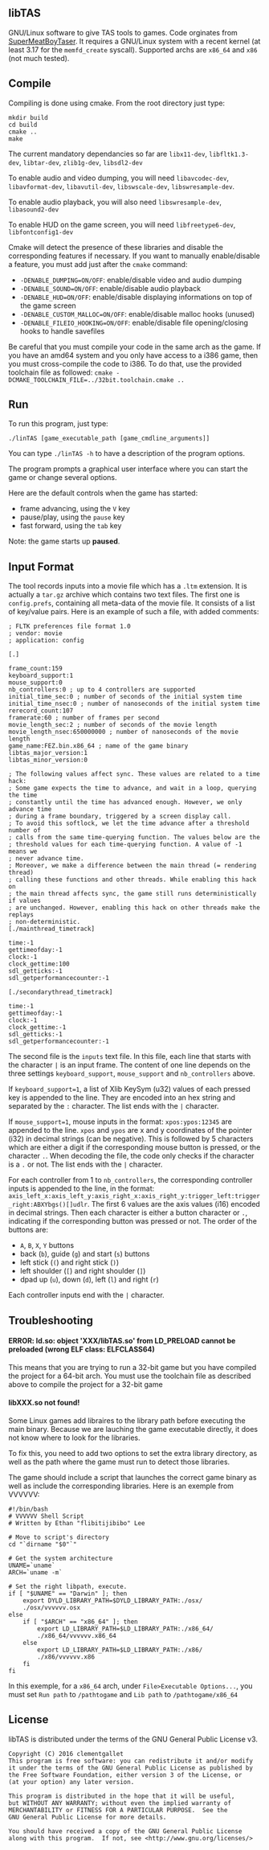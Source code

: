 ## libTAS

GNU/Linux software to give TAS tools to games. Code orginates from [SuperMeatBoyTaser](https://github.com/DeathlyDeep/SuperMeatBoyTaser). It requires a GNU/Linux system with a recent kernel (at least 3.17 for the `memfd_create` syscall). Supported archs are `x86_64` and `x86` (not much tested).

## Compile

Compiling is done using cmake. From the root directory just type:

    mkdir build
    cd build
    cmake ..
    make

The current mandatory dependancies so far are `libx11-dev`, `libfltk1.3-dev`, `libtar-dev`, `zlib1g-dev`, `libsdl2-dev`

To enable audio and video dumping, you will need `libavcodec-dev`, `libavformat-dev`, `libavutil-dev`, `libswscale-dev`, `libswresample-dev`.

To enable audio playback, you will also need `libswresample-dev`, `libasound2-dev`

To enable HUD on the game screen, you will need `libfreetype6-dev`, `libfontconfig1-dev`

Cmake will detect the presence of these libraries and disable the corresponding features if necessary.
If you want to manually enable/disable a feature, you must add just after the `cmake` command:

- `-DENABLE_DUMPING=ON/OFF`: enable/disable video and audio dumping
- `-DENABLE_SOUND=ON/OFF`: enable/disable audio playback
- `-DENABLE_HUD=ON/OFF`: enable/disable displaying informations on top of the game screen
- `-DENABLE_CUSTOM_MALLOC=ON/OFF`: enable/disable malloc hooks (unused)
- `-DENABLE_FILEIO_HOOKING=ON/OFF`: enable/disable file opening/closing hooks to handle savefiles

Be careful that you must compile your code in the same arch as the game. If you have an amd64 system and you only have access to a i386 game, then you must cross-compile the code to i386. To do that, use the provided toolchain file as followed: `cmake -DCMAKE_TOOLCHAIN_FILE=../32bit.toolchain.cmake ..`

## Run

To run this program, just type:

    ./linTAS [game_executable_path [game_cmdline_arguments]]

You can type `./linTAS -h` to have a description of the program options.

The program prompts a graphical user interface where you can start the game or change several options.

Here are the default controls when the game has started:

- frame advancing, using the `V` key
- pause/play, using the `pause` key
- fast forward, using the `tab` key

Note: the game starts up **paused**.

## Input Format

The tool records inputs into a movie file which has a `.ltm` extension. It is actually a `tar.gz` archive which contains two text files. The first one is `config.prefs`, containing all meta-data of the movie file. It consists of a list of key/value pairs. Here is an example of such a file, with added comments:
```
; FLTK preferences file format 1.0
; vendor: movie
; application: config

[.]

frame_count:159
keyboard_support:1
mouse_support:0
nb_controllers:0 ; up to 4 controllers are supported
initial_time_sec:0 ; number of seconds of the initial system time
initial_time_nsec:0 ; number of nanoseconds of the initial system time
rerecord_count:107
framerate:60 ; number of frames per second
movie_length_sec:2 ; number of seconds of the movie length
movie_length_nsec:650000000 ; number of nanoseconds of the movie length
game_name:FEZ.bin.x86_64 ; name of the game binary
libtas_major_version:1
libtas_minor_version:0

; The following values affect sync. These values are related to a time hack:
; Some game expects the time to advance, and wait in a loop, querying the time
; constantly until the time has advanced enough. However, we only advance time
; during a frame boundary, triggered by a screen display call.
; To avoid this softlock, we let the time advance after a threshold number of
; calls from the same time-querying function. The values below are the
; threshold values for each time-querying function. A value of -1 means we
; never advance time.
; Moreover, we make a difference between the main thread (= rendering thread)
; calling these functions and other threads. While enabling this hack on
; the main thread affects sync, the game still runs deterministically if values
; are unchanged. However, enabling this hack on other threads make the replays
; non-deterministic.
[./mainthread_timetrack]

time:-1
gettimeofday:-1
clock:-1
clock_gettime:100
sdl_getticks:-1
sdl_getperformancecounter:-1

[./secondarythread_timetrack]

time:-1
gettimeofday:-1
clock:-1
clock_gettime:-1
sdl_getticks:-1
sdl_getperformancecounter:-1
```

The second file is the `inputs` text file. In this file, each line that starts with the character `|` is an input frame.
The content of one line depends on the three settings `keyboard_support`, `mouse_support` and `nb_controllers` above.

If `keyboard_support=1`, a list of Xlib KeySym (u32) values of each pressed key is appended to the line. They are encoded into an hex string and separated by the `:` character. The list ends with the `|` character.

If `mouse_support=1`, mouse inputs in the format: `xpos:ypos:12345` are appended to the line. `xpos` and `ypos` are x and y coordinates of the pointer (i32) in decimal strings (can be negative). This is followed by 5 characters which are either a digit if the corresponding mouse button is pressed, or the character `.`. When decoding the file, the code only checks if the character is a `.` or not. The list ends with the `|` character.

For each controller from 1 to `nb_controllers`, the corresponding controller inputs is appended to the line, in the format: `axis_left_x:axis_left_y:axis_right_x:axis_right_y:trigger_left:trigger_right:ABXYbgs()[]udlr`. The first 6 values are the axis values (i16) encoded in decimal strings. Then each character is either a button character or `.`, indicating if the corresponding button was pressed or not. The order of the buttons are:
- `A`, `B`, `X`, `Y` buttons
- back (`b`), guide (`g`) and start (`s`) buttons
- left stick (`(`) and right stick (`)`)
- left shoulder (`[`) and right shoulder (`]`)
- dpad up (`u`), down (`d`), left (`l`) and right (`r`)

Each controller inputs end with the `|` character.

## Troubleshooting

#### ERROR: ld.so: object 'XXX/libTAS.so' from LD_PRELOAD cannot be preloaded (wrong ELF class: ELFCLASS64)

This means that you are trying to run a 32-bit game but you have compiled the project for a 64-bit arch. You must use the toolchain file as described above to compile the project for a 32-bit game

#### libXXX.so not found!

Some Linux games add libraires to the library path before executing the main binary. Because we are lauching the game executable directly, it does not know where to look for the libraries.

To fix this, you need to add two options to set the extra library directory, as well as the path where the game must run to detect those libraries.

The game should include a script that launches the correct game binary as well as include the corresponding libraries. Here is an exemple from VVVVVV:

```
#!/bin/bash
# VVVVVV Shell Script
# Written by Ethan "flibitijibibo" Lee

# Move to script's directory
cd "`dirname "$0"`"

# Get the system architecture
UNAME=`uname`
ARCH=`uname -m`

# Set the right libpath, execute.
if [ "$UNAME" == "Darwin" ]; then
	export DYLD_LIBRARY_PATH=$DYLD_LIBRARY_PATH:./osx/
	./osx/vvvvvv.osx
else
	if [ "$ARCH" == "x86_64" ]; then
		export LD_LIBRARY_PATH=$LD_LIBRARY_PATH:./x86_64/
		./x86_64/vvvvvv.x86_64
	else
		export LD_LIBRARY_PATH=$LD_LIBRARY_PATH:./x86/
		./x86/vvvvvv.x86
	fi
fi
```

In this exemple, for a `x86_64` arch, under `File>Executable Options...`, you must set `Run path` to `/pathtogame` and `Lib path` to `/pathtogame/x86_64`

## License

libTAS is distributed under the terms of the GNU General Public License v3.

    Copyright (C) 2016 clementgallet
    This program is free software: you can redistribute it and/or modify
    it under the terms of the GNU General Public License as published by
    the Free Software Foundation, either version 3 of the License, or
    (at your option) any later version.

    This program is distributed in the hope that it will be useful,
    but WITHOUT ANY WARRANTY; without even the implied warranty of
    MERCHANTABILITY or FITNESS FOR A PARTICULAR PURPOSE.  See the
    GNU General Public License for more details.

    You should have received a copy of the GNU General Public License
    along with this program.  If not, see <http://www.gnu.org/licenses/>
